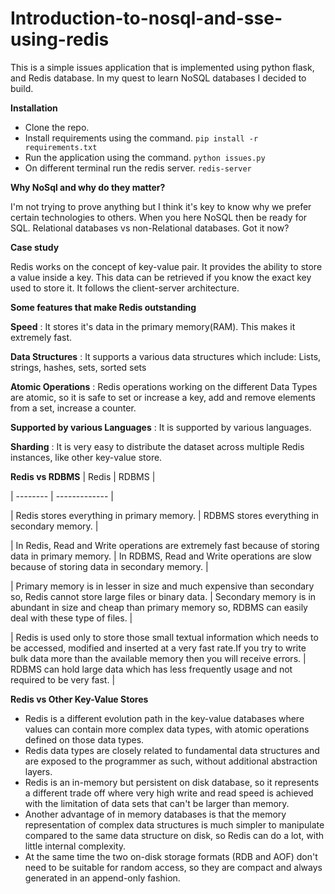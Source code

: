 # Introduction-to-nosql-and-sse-using-redis

This is a simple issues application that is implemented using python flask, and Redis database. In my quest to learn NoSQL databases I decided to build.

**Installation**
* Clone the repo.
* Install requirements using the command. `pip install -r requirements.txt`
* Run the application using the command. `python issues.py`
* On different terminal run the redis server. `redis-server`

**Why NoSql and why do they matter?**

I'm not trying to prove anything but I think it's key to know why we prefer certain technologies to others. When you here NoSQL then be ready for SQL. Relational databases vs non-Relational databases. Got it now?


**Case study**

Redis works on the concept of key-value pair. It provides the ability to store a  value inside a key. This data can be retrieved if you know the exact key used to store it. It follows the client-server architecture.

**Some features that make Redis outstanding** 

 **Speed** : It stores it's data in the primary memory(RAM). This makes it extremely fast. <br/>

 **Data Structures** : It supports a various data structures which include: Lists, strings, hashes, sets, sorted sets 
 <br/>

 **Atomic Operations** : Redis operations working on the different Data Types are atomic, so it is safe to set or increase a key, add and remove elements from a set, increase a counter.
 <br/>

 **Supported by various Languages** : It is supported by various languages.<br/>

 **Sharding** : It is very easy to distribute the dataset across multiple Redis instances, like other key-value store.

**Redis vs RDBMS** 
| Redis | RDBMS |

| -------- | ------------- | 

| Redis stores everything in primary memory. | RDBMS stores everything in secondary memory.  | 

|  In Redis, Read and Write operations are extremely fast because of storing data in primary memory. | In RDBMS, Read and Write operations are slow because of storing data in secondary memory. |

| Primary memory is in lesser in size and much expensive than secondary so, Redis cannot store large files or binary data. | Secondary memory is in abundant in size and cheap than primary memory so, RDBMS can easily deal with these type of files. | 

| Redis is used only to store those small textual information which needs to be accessed, modified and inserted at a very fast rate.If you try to write bulk data more than the available memory then you will receive errors. | RDBMS can hold large data which has less frequently usage and not required to be very fast. | 

**Redis vs Other Key-Value Stores**
* Redis is a different evolution path in the key-value databases where values can contain more complex data types, with atomic operations defined on those data types.
* Redis data types are closely related to fundamental data structures and are exposed to the programmer as such, without additional abstraction layers.
* Redis is an in-memory but persistent on disk database, so it represents a different trade off where very high write and read speed is achieved with the limitation of data sets that can't be larger than memory.
* Another advantage of in memory databases is that the memory representation of complex data structures is much simpler to manipulate compared to the same data structure on disk, so Redis can do a lot, with little internal complexity.
* At the same time the two on-disk storage formats (RDB and AOF) don't need to be suitable for random access, so they are compact and always generated in an append-only fashion.


